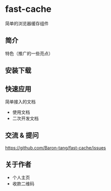 # fast-cache
简单的浏览器缓存组件

## 简介
特色（推广的一些亮点）

## 安装下载

## 快速应用

简单接入的文档

- 使用文档
- 二次开发文档

## 交流 & 提问
https://github.com/Baron-tang/fast-cache/issues

## 关于作者
- 个人主页
- 收款二维码
